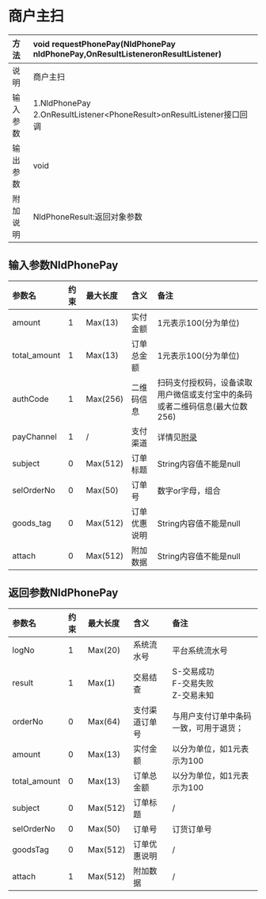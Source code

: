 # 商户主扫

| 方法 | void requestPhonePay\(NldPhonePay nldPhonePay,OnResultListeneronResultListener\) |
| :--- | :--- |
| 说明 | 商户主扫 |
| 输入参数 | 1.NldPhonePay 2.OnResultListener&lt;PhoneResult&gt;onResultListener接口回调 |
| 输出参数 | void |
| 附加说明 | NldPhoneResult:返回对象参数 |

## 输入参数NldPhonePay

| 参数名 | 约束 | 最大长度 | 含义 | 备注 |
| :--- | :--- | :--- | :--- | :--- |
| amount | 1 | Max\(13\) | 实付金额 | 1元表示100\(分为单位\) |
| total\_amount | 1 | Max\(13\) | 订单总金额 | 1元表示100\(分为单位\) |
| authCode | 1 | Max\(256\) | 二维码信息 | 扫码支付授权码，设备读取用户微信或支付宝中的条码或者二维码信息\(最大位数256\) |
| payChannel | 1 | / | 支付渠道 | 详情见[附录](/androidSDK/appendix.md) |
| subject | 0 | Max\(512\) | 订单标题 | String内容值不能是null |
| selOrderNo | 0 | Max\(50\) | 订单号 | 数字or字母，组合 |
| goods\_tag | 0 | Max\(512\) | 订单优惠说明 | String内容值不能是null |
| attach | 0 | Max\(512\) | 附加数据 | String内容值不能是null |

## 返回参数NldPhonePay

| 参数名 | 约束 | 最大长度 | 含义 | 备注 |
| :--- | :--- | :--- | :--- | :--- |
| logNo | 1 | Max\(20\) | 系统流水号 | 平台系统流水号 |
| result | 1 | Max\(1\) | 交易结查 | S-交易成功<br> F-交易失败 <br>Z-交易未知 |
| orderNo | 0 | Max\(64\) | 支付渠道订单号 | 与用户支付订单中条码一致，可用于退货； |
| amount | 0 | Max\(13\) | 实付金额 | 以分为单位，如1元表示为100 |
| total\_amount | 0 | Max\(13\) | 订单总金额 | 以分为单位，如1元表示为100 |
| subject | 0 | Max\(512\) | 订单标题 | / |
| selOrderNo | 0 | Max\(50\) | 订单号 | 订货订单号 |
| goodsTag | 0 | Max\(512\) | 订单优惠说明 | / |
| attach | 1 | Max\(512\) | 附加数据 | / |



